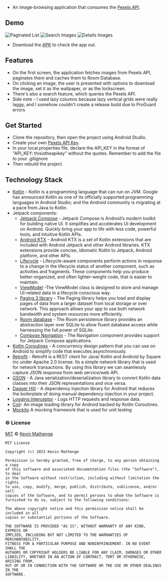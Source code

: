 - An image-browsing application that consumes the [Pexels API](https://www.pexels.com/api/).
## Demo

![Paginated List](Demo/list.jpg)
![Search Images](Demo/jaguar.jpg)
![Details Images](Demo/details.jpg)

- Download the [APK](https://github.com/kev87ian/PexelsWallpaperApp/blob/main/Demo/app-debug.apk) to check the app out.

## Features
- On the first screen, the application fetches images from Pexels API, paginates them and caches
  them to Room Database.
- On clicking an image, the user is presented with options to download the image, set it as the
  wallpaper, or as the lockscreen.
- There's also a search feature, which queries the Pexels API.
- Side note - I used lazy columns because lazy vertical grids were really laggy, and I somehow couldn't create a release build due to ProGuard errors

## Get Started
- Clone the repository, then open the project using Android Studio.
- Create your own [Pexels API Key](https://www.pexels.com/api/).
- In your local.properties file, declare the API_KEY in the format of "API_KEY: thisistheapikey" without the quotes. Remember to add the file to your .gitignore
- Then rebuild the project.
## Technology Stack

- [Kotlin](https://developer.android.com/kotlin) - Kotlin is a programming language that can run on
  JVM. Google has announced Kotlin as one of its officially supported programming languages in
  Android Studio; and the Android community is migrating at a pace from Java to Kotlin.
- Jetpack components:
    - [Jetpack Compose](https://developer.android.com/jetpack/compose) - Jetpack Compose is
      Android’s modern toolkit for building native UI. It simplifies and accelerates UI development
      on Android. Quickly bring your app to life with less code, powerful tools, and intuitive
      Kotlin APIs.
    - [Android KTX](https://developer.android.com/kotlin/ktx.html) - Android KTX is a set of Kotlin
      extensions that are included with Android Jetpack and other Android libraries. KTX extensions
      provide concise, idiomatic Kotlin to Jetpack, Android platform, and other APIs.
    - [Lifecycle](https://developer.android.com/topic/libraries/architecture/lifecycle) -
      Lifecycle-aware components perform actions in response to a change in the lifecycle status of
      another component, such as activities and fragments. These components help you produce
      better-organized, and often lighter-weight code, that is easier to maintain.
    - [ViewModel](https://developer.android.com/topic/libraries/architecture/viewmodel) -The
      ViewModel class is designed to store and manage UI-related data in a lifecycle conscious way.
    - [Paging 3 library](https://developer.android.com/topic/libraries/architecture/paging/v3-overview) -
      The Paging library helps you load and display pages of data from a larger dataset from local
      storage or over network. This approach allows your app to use both network bandwidth and
      system resources more efficiently.
    - [Room database](https://developer.android.com/training/data-storage/room) - The Room
      persistence library provides an abstraction layer over SQLite to allow fluent database access
      while harnessing the full power of SQLite.
    - [Compose Navigation](https://developer.android.com/jetpack/compose/navigation) - The
      Navigation component provides support for Jetpack Compose applications.
- [Kotlin Coroutines](https://developer.android.com/kotlin/coroutines) - A concurrency design
  pattern that you can use on Android to simplify code that executes asynchronously.
- [Retrofit](https://square.github.io/retrofit) - Retrofit is a REST client for Java/ Kotlin and
  Android by Square inc under Apache 2.0 license. Its a simple network library that is used for
  network transactions. By using this library we can seamlessly capture JSON response from web
  service/web API.
- [GSON](https://github.com/square/gson) - A Java serialization/deserialization library to convert Kotlin data classes into their JSON representations and vice versa.
- [Dagger Hilt](https://developer.android.com/training/dependency-injection/hilt-android) - A
  dependency injection library for Android that reduces the boilerplate of doing manual dependency
  injection in your project.
- [Logging Interceptor](https://github.com/square/okhttp/blob/master/okhttp-logging-interceptor/README.md) -
  Logs HTTP requests and response data.
- [Coil](https://coil-kt.github.io/coil/compose/)- An image loading library for Android backed by
  Kotlin Coroutines.
- [Mockito](https://site.mockito.org/) A mocking framework that is used for unit testing

### ©️ License

[MIT][license] © [Kevin Mathenge][github]

[license]: /LICENSE

[github]: https://github.com/kev87ian

```
MIT License

Copyright (c) 2023 Kevin Mathenge

Permission is hereby granted, free of charge, to any person obtaining a copy
of this software and associated documentation files (the "Software"), to deal
in the Software without restriction, including without limitation the rights
to use, copy, modify, merge, publish, distribute, sublicense, and/or sell
copies of the Software, and to permit persons to whom the Software is
furnished to do so, subject to the following conditions:

The above copyright notice and this permission notice shall be included in all
copies or substantial portions of the Software.

THE SOFTWARE IS PROVIDED "AS IS", WITHOUT WARRANTY OF ANY KIND, EXPRESS OR
IMPLIED, INCLUDING BUT NOT LIMITED TO THE WARRANTIES OF MERCHANTABILITY,
FITNESS FOR A PARTICULAR PURPOSE AND NONINFRINGEMENT. IN NO EVENT SHALL THE
AUTHORS OR COPYRIGHT HOLDERS BE LIABLE FOR ANY CLAIM, DAMAGES OR OTHER
LIABILITY, WHETHER IN AN ACTION OF CONTRACT, TORT OR OTHERWISE, ARISING FROM,
OUT OF OR IN CONNECTION WITH THE SOFTWARE OR THE USE OR OTHER DEALINGS IN THE
SOFTWARE.
```
